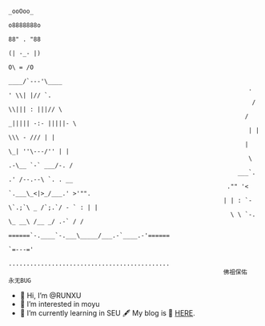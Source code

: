 >
                                                 
                                                                             _ooOoo_
                                                                            o8888888o
                                                                            88" . "88
                                                                            (| -_- |)
                                                                             O\ = /O
                                                                         ____/`---'\____
                                                                       .   ' \\| |// `.
                                                                        / \\||| : |||// \
                                                                      / _||||| -:- |||||- \
                                                                       | | \\\ - /// | |
                                                                      | \_| ''\---/'' | |
                                                                       \ .-\__ `-` ___/-. /
                                                                    ___`. .' /--.--\ `. . __
                                                                 ."" '< `.___\_<|>_/___.' >'"".
                                                                | | : `- \`.;`\ _ /`;.`/ - ` : | |
                                                                  \ \ `-. \_ __\ /__ _/ .-` / /
                                                          ======`-.____`-.___\_____/___.-`____.-'======
                                                                             `=---='
                                                          .............................................
                                                                佛祖保佑                 永无BUG



- 👋 Hi, I’m @RUNXU
- 👀 I’m interested in moyu
- 🌱 I’m currently learning in SEU
🖋️ My blog is 📎 [HERE](https://LeiBuDao.github.io).

<!---
RUNXU/RUNXU is a ✨ special ✨ repository because its `README.md` (this file) appears on your GitHub profile.
You can click the Preview link to take a look at your changes.
--->
